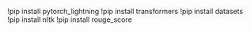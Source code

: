!pip install pytorch_lightning
!pip install transformers
!pip install datasets
!pip install nltk
!pip install rouge_score
